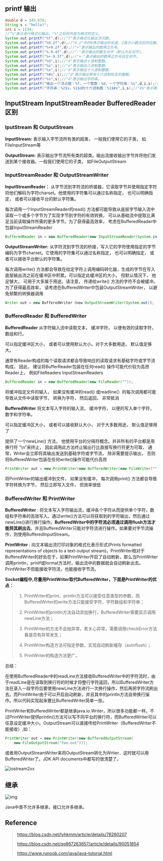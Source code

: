 ## printf 输出

``` java
double d = 345.678;
String s = "hello!"; 
int i = 1234;
//"%"表示进行格式化输出，"%"之后的内容为格式的定义。
System.out.printf("%f",d);//"f"表示格式化输出浮点数。
System.out.printf("%9.2f",d);//"9.2"中的9表示输出的长度，2表示小数点后的位数。
System.out.printf("%+9.2f",d);//"+"表示输出的数带正负号。
System.out.printf("%-9.4f",d);//"-"表示输出的数左对齐（默认为右对齐）。
System.out.printf("%+-9.3f",d);//"+-"表示输出的数带正负号且左对齐。
System.out.printf("%d",i);//"d"表示输出十进制整数。
System.out.printf("%o",i);//"o"表示输出八进制整数。
System.out.printf("%x",i);//"d"表示输出十六进制整数。
System.out.printf("%#x",i);//"d"表示输出带有十六进制标志的整数。
System.out.printf("%s",s);//"d"表示输出字符串。
System.out.printf("输出一个浮点数：%f，一个整数：%d，一个字符串：%s",d,i,s);//可以输出多个变量，注意顺序。
System.out.printf("字符串：%2$s，%1$d的十六进制数：%1$#x",i,s);//"X$"表示第几个变量。
```



## InputStream InputStreamReader BufferedReader 区别

### IputStream 和 OutputStream

**InputStream:** 表示输入字节流所有类的超类， 一般我们使用它的子类， 如FileInputStream等

**OutputStream:** 表示输出字节流所有类的超类。输出流接收输出字节并将他们发送到某个接收器。一般我们使用它的子类， 如FileOutputStream

### InputStreamReader 和 OutputStreamWriter

**InputStreamReader：** 从字节流到字符流的桥接器，它读取字节并使用指定字符将他们解码为字符charset。他使用的字符集可以通过名称指定， 也可以明确指定， 或者可以接收平台的默认字符集。

每次调用一个InputStreamReader的read() 方法都可能导致从底层字节输入流中读取一个或多个字节为了实现字节到字符的有效转换， 可以从基础流中提取比满足当前读取操作所需的更多字节。为了获得最高效率， 考虑在BufferedReader中包装InputStreamReader

```java
BufferedReader in = new BufferedReader(new InputStreamReader(System.in));
```

**OutputStreamWriter:** 从字符流到字节流的桥接，写入它的字符使用指定的字节编码为字节charset。它使用的字符集可以通过名称指定， 也可以明确指定， 或者可以接收平台默认的字符集。

每次调用write() 方法都会导致在给定字符上调用编码转化器，生成的字节在写入底层输出流之前在缓冲区中积累。可以指定此缓冲区的大小， 但默认情况下， 他足够大， 可用于大多属于用途。请注意， 传递给write() 方法的字符不会被缓冲。为了获得最高效率， 请考虑在BufferedWriter中包装OutputStreamWriter， 以避免频繁的转换器调用

```java
Writer out = new BufferedWriter（new OutputStreamWriter(System.out));
```

### BufferedReader 和 BufferedWriter

**BufferedReader** 从字符输入流中读取文本， 缓冲字符， 以便有效的读取字符， 数组和行。

可以指定缓冲区大小， 或者可以使用默认大小。对于大多数用途， 默认值足够大。

通常有Reader构成的每个读取请求都会导致响应的读取请求有基础字符或字节流构成， 因此， 建议将BufferReader包装在任何read() 操作可能代价较为高昂Reader上， 例如FileReaders InputStreamReaders

 ```java
BufferedReader in = new BufferedReader(new FileReader(""));
 ```

将缓冲指定文件的输入， 如果没有缓冲的read() 或readline(）的每次调用都可能导致从文件中读取字节， 转换为字符， 然后返回， 非常抵消

**BufferedWriter** 将文本写入字符的输入流， 缓冲字符， 以便的写入单个字符， 数字和字符串。

可以指定缓冲区大小， 或者可以接收默认大小， 对于大多数用途， 默认值足够用了

提供了一个newLine() 方法， 他使用平台的分隔符概念。并非所有的平台都是用换行符 “\n”来终止， 因此调用此方法终止输出行比直接写换行符更为可取， 通常，Writer会立即将其输出发送到基础字符或字节流， 除非需要提示输出， 否则将BufferedWriter包装在任何write()操作可能代价高昂

```java
PrintWriter out = new PrintWriter(new BufferedWriter(new FileWriter("")));
```

将PrintWriter的输出缓冲到文件， 如果没有缓冲， 每次调用print() 方法都会导致字符转换为字节， 然后立即写入文件， 但效率很低



### BufferedWriter 和 PrintWriter

**BufferedWriter** : 将文本写入字符输出流，缓冲各个字符从而提供单个字符，数组和字符串的高效写入。通过write()方法可以将获取到的字符输出，然后通过newLine()进行换行操作。**BufferedWriter中的字符流必须通过调用flush方法才能将其刷出去**。并且BufferedWriter只能对字符流进行操作。如果要对字节流操作，则使用BufferedInputStream。

**PrintWriter** : 向文本输出流打印对象的格式化表示形式(Prints formatted representations of objects to a text-output stream)。PrintWriter相对于BufferedWriter的好处在于，如果PrintWriter开启了自动刷新，那么当PrintWriter调用println，prinlf或format方法时，输出流中的数据就会自动刷新出去。PrintWriter不但能接收字符流，也能接收字节流。

**Socket编程中,尽量用PrintWriter取代BufferedWriter，下面是PrintWriter的优点：**

> 1. PrintWriter的print、println方法可以接受任意类型的参数，而BufferedWriter的write方法只能接受字符、字符数组和字符串；
>
> 2. PrintWriter的println方法自动添加换行，BufferedWriter需要显示调用newLine方法；
>
> 3. PrintWriter的方法不会抛异常，若关心异常，需要调用checkError方法看是否有异常发生；
>
> 4. PrintWriter构造方法可指定参数，实现自动刷新缓存（autoflush）；
>
> 5. PrintWriter的构造方法更广。

总结：

在使用BufferedReader中的readLine方法接收BufferedWriter中的字符流时，由于readLine是在读取到换行符的时候才将整行字符返回，所以BufferedWriter方法在录入一段字符后要使用newLine方法进行一次换行操作，然后再把字符流刷出去。而PrintWriter由于可以开启自动刷新，并且其中的println方法自带换行操作。所以代码实现起来要比BufferedWriter简单一些。

PrintWriter和BufferedWriter都是继承java.io.Writer，所以很多功能都一样。不过PrintWriter提供println()方法可以写不同平台的换行符，而BufferedWriter可以任意设定缓冲大小。OutputStream可以直接传给PrintWriter（BufferedWriter不能接收）,如： 

```java
PrintWriter out = new PrintWriter(new BufferedOutputStream(
    new FileOutputStream("foo.out")));
```

或者用OutputStreamWriter来将OutputStream转化为Wrtier．这时就可以用BufferedWriter了。JDK API documents中都写的很清楚了。



![iostream2xx](assets/README/iostream2xx.png)



## 继承

![img](assets/README/java-extends-2020-12-08.png)

Java中类不允许多继承，接口允许多继承。

## Reference

> https://blog.csdn.net/lyhkmm/article/details/78260207
>
> https://blog.csdn.net/qq867263657/article/details/90051854
>
> https://www.runoob.com/java/java-tutorial.html